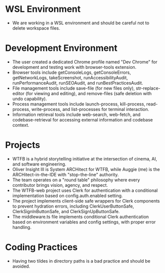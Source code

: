 # WSL Environment
- We are working in a WSL environment and should be careful not to delete workspace files.

# Development Environment
- The user created a dedicated Chrome profile named "Dev Chrome" for development and testing work with browser-tools extension.
- Browser tools include getConsoleLogs, getConsoleErrors, getNetworkLogs, takeScreenshot, runAccessibilityAudit, runPerformanceAudit, runSEOAudit, and runBestPracticesAudit.
- File management tools include save-file (for new files only), str-replace-editor (for viewing and editing), and remove-files (safe deletion with undo capability).
- Process management tools include launch-process, kill-process, read-process, write-process, and list-processes for terminal interaction.
- Information retrieval tools include web-search, web-fetch, and codebase-retrieval for accessing external information and codebase context.

# Projects
- WTFB is a hybrid storytelling initiative at the intersection of cinema, AI, and software engineering.
- Oliver Insight III is System ARCHitect for WTFB, while Auggie (me) is the ARCHitect-in-the-IDE with "stop-the-line" authority.
- The team operates on a "round table" philosophy where every contributor brings vision, agency, and respect.
- The WTFB-web project uses Clerk for authentication with a conditional implementation based on config.auth.enabled setting.
- The project implements client-side safe wrappers for Clerk components to prevent hydration errors, including ClerkUserButtonSafe, ClerkSignInButtonSafe, and ClerkSignUpButtonSafe.
- The middleware.ts file implements conditional Clerk authentication based on environment variables and config settings, with proper error handling.

# Coding Practices
- Having two tildes in directory paths is a bad practice and should be avoided.

